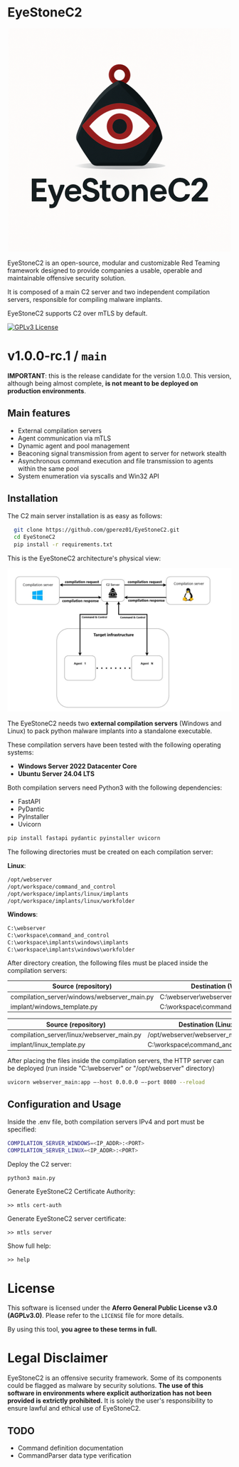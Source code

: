 
# EyeStoneC2

<p align="center">
  <img src="https://github.com/gperez01/EyeStoneC2/blob/405eef4a24a65a14f867e60d4caa1514556e30f0/images/logo.png" alt="eyestonec2" width="500" height="500"/>
</p>

EyeStoneC2 is an open-source, modular and customizable Red Teaming framework designed to provide companies a usable, operable and maintainable offensive security solution.

It is composed of a main C2 server and two independent compilation servers, responsible for compiling malware implants.

EyeStoneC2 supports C2 over mTLS by default.

[![GPLv3 License](https://img.shields.io/badge/License-GPL%20v3-blue.svg)](http://www.gnu.org/licenses/agpl-3.0)

# v1.0.0-rc.1 / `main`

**IMPORTANT**: this is the release candidate for the version 1.0.0. This version, although being almost complete, **is not meant to be deployed on production environments**.
## Main features

- External compilation servers
- Agent communication via mTLS
- Dynamic agent and pool management
- Beaconing signal transmission from agent to server for network stealth
- Asynchronous command execution and file transmission to agents within the same pool
- System enumeration via syscalls and Win32 API


## Installation

The C2 main server installation is as easy as follows:

```bash
  git clone https://github.com/gperez01/EyeStoneC2.git
  cd EyeStoneC2
  pip install -r requirements.txt
```
This is the EyeStoneC2 architecture's physical view:

![image_alt](https://github.com/gperez01/EyeStoneC2/blob/b7bbef5c48ecfb011c50b2d23e8113f4f4304f5f/images/physical_view.png)

The EyeStoneC2 needs two **external compilation servers** (Windows and Linux) to pack python malware implants into a standalone executable.

These compilation servers have been tested with the following operating systems:

- **Windows Server 2022 Datacenter Core**
- **Ubuntu Server 24.04 LTS**

Both compilation servers need Python3 with the following dependencies:

- FastAPI
- PyDantic
- PyInstaller
- Uvicorn

```python
pip install fastapi pydantic pyinstaller uvicorn
```
The following directories must be created on each compilation server:

**Linux**:
```
/opt/webserver
/opt/workspace/command_and_control
/opt/workspace/implants/linux/implants
/opt/workspace/implants/linux/workfolder
```
**Windows**:
```
C:\webserver
C:\workspace\command_and_control
C:\workspace\implants\windows\implants
C:\workspace\implants\windows\workfolder
```
After directory creation, the following files must be placed inside the compilation servers:

| **Source (repository)**  | **Destination (Windows comp. server)** |
| ------------- | ------------- |
| compilation_server/windows/webserver_main.py  | C:\webserver\webserver_main.py  |
| implant/windows_template.py | C:\workspace\command_and_control\windows_template.py |

| **Source (repository)** | **Destination (Linux comp. server)**
| ------------- | ------------- |
| compilation_server/linux/webserver_main.py  | /opt/webserver/webserver_main.py  |
| implant/linux_template.py | C:\workspace\command_and_control\linux_template.py |


After placing the files inside the compilation servers, the HTTP server can be deployed (run inside "C:\webserver" or "/opt/webserver" directory)
```bash
uvicorn webserver_main:app –-host 0.0.0.0 –-port 8080 --reload
```

## Configuration and Usage
Inside the .env file, both compilation servers IPv4 and port must be specified:
```bash
COMPILATION_SERVER_WINDOWS=<IP_ADDR>:<PORT>
COMPILATION_SERVER_LINUX=<IP_ADDR>:<PORT>
```
Deploy the C2 server:
```
python3 main.py 
```
Generate EyeStoneC2 Certificate Authority:
```
>> mtls cert-auth
```
Generate EyeStoneC2 server certificate:
```
>> mtls server
```
Show full help:
```
>> help
```

# License
This software is licensed under the **Aferro General Public License v3.0 (AGPLv3.0)**. Please refer to the `LICENSE` file for more details.

By using this tool, **you agree to these terms in full.**

# Legal Disclaimer
EyeStoneC2 is an offensive security framework. Some of its components could be flagged as malware by security solutions. **The use of this software in environments where explicit authorization has not been provided is extrictly prohibited.** It is solely the user's responsibility to ensure lawful and ethical use of EyeStoneC2.

## TODO
- Command definition documentation
- CommandParser data type verification
